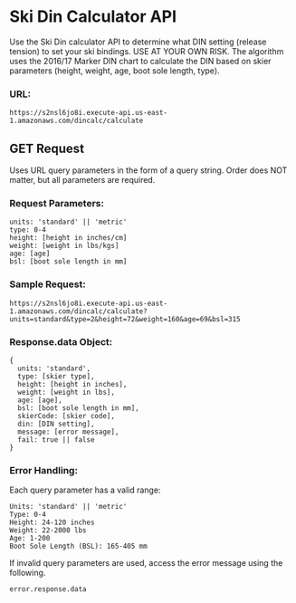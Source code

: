# Ski Din Calculator API

Use the Ski Din calculator API to determine what DIN setting (release tension) to set your ski bindings. USE AT YOUR OWN RISK. The algorithm uses the 2016/17 Marker DIN chart to calculate the DIN based on skier parameters (height, weight, age, boot sole length, type).

### URL:

```
https://s2nsl6jo8i.execute-api.us-east-1.amazonaws.com/dincalc/calculate
```

## GET Request

Uses URL query parameters in the form of a query string. Order does NOT matter, but all parameters are required.

### Request Parameters:

```
units: 'standard' || 'metric'
type: 0-4
height: [height in inches/cm]
weight: [weight in lbs/kgs]
age: [age]
bsl: [boot sole length in mm]
```

### Sample Request:

```
https://s2nsl6jo8i.execute-api.us-east-1.amazonaws.com/dincalc/calculate?units=standard&type=2&height=72&weight=160&age=69&bsl=315
```

### Response.data Object:

```
{
  units: 'standard',
  type: [skier type],
  height: [height in inches],
  weight: [weight in lbs],
  age: [age],
  bsl: [boot sole length in mm],
  skierCode: [skier code],
  din: [DIN setting],
  message: [error message],
  fail: true || false
}
```

### Error Handling:

Each query parameter has a valid range:

```
Units: 'standard' || 'metric'
Type: 0-4
Height: 24-120 inches
Weight: 22-2000 lbs
Age: 1-200
Boot Sole Length (BSL): 165-405 mm
```

If invalid query parameters are used, access the error message using the following.

```
error.response.data
```
